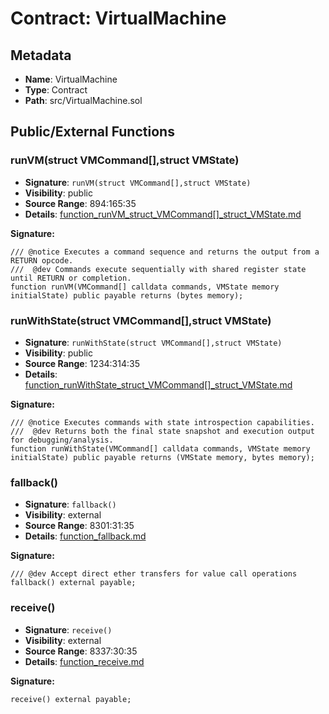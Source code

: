 # Contract: VirtualMachine

## Metadata

- **Name**: VirtualMachine
- **Type**: Contract
- **Path**: src/VirtualMachine.sol

## Public/External Functions

### runVM(struct VMCommand[],struct VMState)

- **Signature**: `runVM(struct VMCommand[],struct VMState)`
- **Visibility**: public
- **Source Range**: 894:165:35
- **Details**: [function_runVM_struct_VMCommand[]_struct_VMState.md](./function_runVM_struct_VMCommand[]_struct_VMState.md)

**Signature:**
```solidity
/// @notice Executes a command sequence and returns the output from a RETURN opcode.
///  @dev Commands execute sequentially with shared register state until RETURN or completion.
function runVM(VMCommand[] calldata commands, VMState memory initialState) public payable returns (bytes memory);
```

### runWithState(struct VMCommand[],struct VMState)

- **Signature**: `runWithState(struct VMCommand[],struct VMState)`
- **Visibility**: public
- **Source Range**: 1234:314:35
- **Details**: [function_runWithState_struct_VMCommand[]_struct_VMState.md](./function_runWithState_struct_VMCommand[]_struct_VMState.md)

**Signature:**
```solidity
/// @notice Executes commands with state introspection capabilities.
///  @dev Returns both the final state snapshot and execution output for debugging/analysis.
function runWithState(VMCommand[] calldata commands, VMState memory initialState) public payable returns (VMState memory, bytes memory);
```

### fallback()

- **Signature**: `fallback()`
- **Visibility**: external
- **Source Range**: 8301:31:35
- **Details**: [function_fallback.md](./function_fallback.md)

**Signature:**
```solidity
/// @dev Accept direct ether transfers for value call operations
fallback() external payable;
```

### receive()

- **Signature**: `receive()`
- **Visibility**: external
- **Source Range**: 8337:30:35
- **Details**: [function_receive.md](./function_receive.md)

**Signature:**
```solidity
receive() external payable;
```
